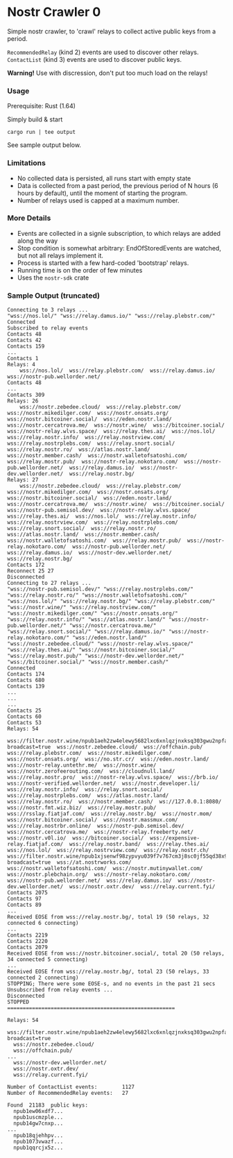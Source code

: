 # Nostr Crawler 0

Simple nostr crawler, to 'crawl' relays to collect active public keys from a period.

`RecommendedRelay` (kind 2) events are used to discover other relays.
`ContactList` (kind 3) events are used to discover public keys.

__Warning!__ Use with discression, don't put too much load on the relays!

### Usage

Prerequisite: Rust (1.64)

Simply build & start

```
cargo run | tee output
```

See sample output below.

### Limitations

- No collected data is persisted, all runs start with empty state
- Data is collected from a past period, the previous period of N hours (6 hours by default), until the moment of starting the program.
- Number of relays used is capped at a maximum number.

### More Details

- Events are collected in a signle subscription, to which relays are added along the way
- Stop condition is somewhat arbitrary: EndOfStoredEvents are watched, but not all relays implement it.
- Process is started with a few hard-coded 'bootstrap' relays.
- Running time is on the order of few minutes
- Uses the `nostr-sdk` crate

### Sample Output (truncated)

```
Connecting to 3 relays ...
"wss://nos.lol/" "wss://relay.damus.io/" "wss://relay.plebstr.com/" 
Connected
Subscribed to relay events
Contacts 48
Contacts 42
Contacts 159
...
Contacts 1
Relays: 4
    wss://nos.lol/  wss://relay.plebstr.com/  wss://relay.damus.io/  wss://nostr-pub.wellorder.net/  
Contacts 48
...
Contacts 309
Relays: 26
    wss://nostr.zebedee.cloud/  wss://relay.plebstr.com/  wss://nostr.mikedilger.com/  wss://nostr.onsats.org/  wss://nostr.bitcoiner.social/  wss://eden.nostr.land/  wss://nostr.cercatrova.me/  wss://nostr.wine/  wss://bitcoiner.social/  wss://nostr-relay.wlvs.space/  wss://relay.thes.ai/  wss://nos.lol/  wss://relay.nostr.info/  wss://relay.nostrview.com/  wss://relay.nostrplebs.com/  wss://relay.snort.social/  wss://relay.nostr.ro/  wss://atlas.nostr.land/  wss://nostr.member.cash/  wss://nostr.walletofsatoshi.com/  wss://relay.mostr.pub/  wss://nostr-relay.nokotaro.com/  wss://nostr-pub.wellorder.net/  wss://relay.damus.io/  wss://nostr-dev.wellorder.net/  wss://relay.nostr.bg/  
Relays: 27
    wss://nostr.zebedee.cloud/  wss://relay.plebstr.com/  wss://nostr.mikedilger.com/  wss://nostr.onsats.org/  wss://nostr.bitcoiner.social/  wss://eden.nostr.land/  wss://nostr.cercatrova.me/  wss://nostr.wine/  wss://bitcoiner.social/  wss://nostr-pub.semisol.dev/  wss://nostr-relay.wlvs.space/  wss://relay.thes.ai/  wss://nos.lol/  wss://relay.nostr.info/  wss://relay.nostrview.com/  wss://relay.nostrplebs.com/  wss://relay.snort.social/  wss://relay.nostr.ro/  wss://atlas.nostr.land/  wss://nostr.member.cash/  wss://nostr.walletofsatoshi.com/  wss://relay.mostr.pub/  wss://nostr-relay.nokotaro.com/  wss://nostr-pub.wellorder.net/  wss://relay.damus.io/  wss://nostr-dev.wellorder.net/  wss://relay.nostr.bg/  
Contacts 172
Reconnect 25 27
Disconnected
Connecting to 27 relays ...
"wss://nostr-pub.semisol.dev/" "wss://relay.nostrplebs.com/" "wss://relay.nostr.ro/" "wss://nostr.walletofsatoshi.com/" "wss://nos.lol/" "wss://relay.nostr.bg/" "wss://relay.plebstr.com/" "wss://nostr.wine/" "wss://relay.nostrview.com/" "wss://nostr.mikedilger.com/" "wss://nostr.onsats.org/" "wss://relay.nostr.info/" "wss://atlas.nostr.land/" "wss://nostr-pub.wellorder.net/" "wss://nostr.cercatrova.me/" "wss://relay.snort.social/" "wss://relay.damus.io/" "wss://nostr-relay.nokotaro.com/" "wss://eden.nostr.land/" "wss://nostr.zebedee.cloud/" "wss://nostr-relay.wlvs.space/" "wss://relay.thes.ai/" "wss://nostr.bitcoiner.social/" "wss://relay.mostr.pub/" "wss://nostr-dev.wellorder.net/" "wss://bitcoiner.social/" "wss://nostr.member.cash/" 
Connected
Contacts 174
Contacts 680
Contacts 139
...
...
...
Contacts 25
Contacts 60
Contacts 53
Relays: 54
    wss://filter.nostr.wine/npub1aeh2zw4elewy5682lxc6xnlqzjnxksq303gwu2npfaxd49vmde6qcq4nwx?broadcast=true  wss://nostr.zebedee.cloud/  wss://offchain.pub/  wss://relay.plebstr.com/  wss://nostr.mikedilger.com/  wss://nostr.onsats.org/  wss://no.str.cr/  wss://eden.nostr.land/  wss://nostr-relay.untethr.me/  wss://nostr.wine/  wss://nostr.zerofeerouting.com/  wss://cloudnull.land/  wss://relay.nostr.pro/  wss://nostr-relay.wlvs.space/  wss://brb.io/  wss://nostr-verified.wellorder.net/  wss://nostr.developer.li/  wss://relay.nostr.info/  wss://relay.snort.social/  wss://relay.nostrplebs.com/  wss://atlas.nostr.land/  wss://relay.nostr.ro/  wss://nostr.member.cash/  ws://127.0.0.1:8080/  wss://nostr.fmt.wiz.biz/  wss://relay.mostr.pub/  wss://rsslay.fiatjaf.com/  wss://relay.nostr.bg/  wss://nostr.mom/  wss://nostr.bitcoiner.social/  wss://nostr.massmux.com/  wss://relay.nostrbr.online/  wss://nostr-pub.semisol.dev/  wss://nostr.cercatrova.me/  wss://nostr-relay.freeberty.net/  wss://nostr.v0l.io/  wss://bitcoiner.social/  wss://expensive-relay.fiatjaf.com/  wss://relay.nostr.band/  wss://relay.thes.ai/  wss://nos.lol/  wss://relay.nostrview.com/  wss://relay.nostr.ch/  wss://filter.nostr.wine/npub1xjsenwf98zypvyu039f7v767cm3j8sc0jf55qd38x94nn2zw5x9ska3rqt?broadcast=true  wss://at.nostrworks.com/  wss://nostr.walletofsatoshi.com/  wss://nostr.mutinywallet.com/  wss://nostr.plebchain.org/  wss://nostr-relay.nokotaro.com/  wss://nostr-pub.wellorder.net/  wss://relay.damus.io/  wss://nostr-dev.wellorder.net/  wss://nostr.oxtr.dev/  wss://relay.current.fyi/  
Contacts 2075
Contacts 97
Contacts 89
...
Received EOSE from wss://relay.nostr.bg/, total 19 (50 relays, 32 connected 6 connecting)
...
Contacts 2219
Contacts 2220
Contacts 2079
Received EOSE from wss://nostr.bitcoiner.social/, total 20 (50 relays, 34 connected 5 connecting)
...
Received EOSE from wss://relay.nostr.bg/, total 23 (50 relays, 33 connected 2 connecting)
STOPPING; There were some EOSE-s, and no events in the past 21 secs
Unsubscribed from relay events ...
Disconnected
STOPPED
======================================================

Relays: 54
  wss://filter.nostr.wine/npub1aeh2zw4elewy5682lxc6xnlqzjnxksq303gwu2npfaxd49vmde6qcq4nwx?broadcast=true
  wss://nostr.zebedee.cloud/
  wss://offchain.pub/
...
  wss://nostr-dev.wellorder.net/
  wss://nostr.oxtr.dev/
  wss://relay.current.fyi/

Number of ContactList events:      	 1127
Number of RecommendedRelay events: 	 27

Found  21183  public keys:
  npub1ew06xdf7...
  npub1uscmzple...
  npub14gw7cnxp...
...
  npub18qjehhpv...
  npub1073vwazf...
  npub1qqrcjx5z...
```
